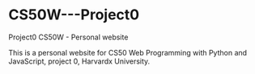 # CS50W---Project0
Project0 CS50W - Personal website

This is a personal website for CS50 Web Programming with Python and JavaScript, project 0, Harvardx University.
